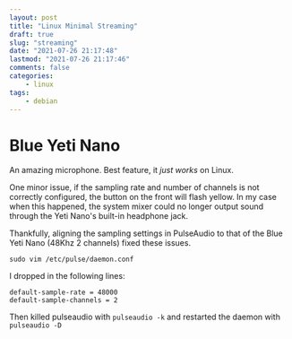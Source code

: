 ```yaml
---
layout: post
title: "Linux Minimal Streaming"
draft: true
slug: "streaming"
date: "2021-07-26 21:17:48"
lastmod: "2021-07-26 21:17:46"
comments: false
categories:
    - linux
tags:
    - debian
---
```


# Blue Yeti Nano

An amazing microphone. Best feature, it *just works* on Linux.

One minor issue, if the sampling rate and number of channels is not correctly configured, the button on the front will flash yellow. In my case when this happened, the system mixer could no longer output sound through the Yeti Nano's built-in headphone jack.

Thankfully, aligning the sampling settings in PulseAudio to that of the Blue Yeti Nano (48Khz 2 channels) fixed these issues.

```
sudo vim /etc/pulse/daemon.conf
```

I dropped in the following lines:

```
default-sample-rate = 48000
default-sample-channels = 2
```

Then killed pulseaudio with `pulseaudio -k` and restarted the daemon with `pulseaudio -D`


